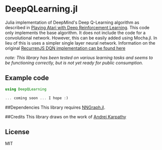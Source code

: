 # DeepQLearning.jl
Julia implementation of DeepMind's Deep Q-Learning algorithm as described in [Playing Atari with Deep Reinforcement Learning](http://arxiv.org/abs/1312.5602). This code only implements the base algorithm. It does not include the code for a convolutional network. However, this can be easily added using Mocha.jl. In lieu of this is uses a simpler single layer neural network. Information on the original [RecurrenJS DQN implementation can be found here](http://cs.stanford.edu/people/karpathy/reinforcejs/waterworld.html)

*note: This library has been tested on various learning tasks and seems to be functioning correctly, but is not yet ready for public consumption.*

## Example code
```julia
using DeepQLearning

... coming soon ... I hope :)
```

##Dependencies 
This library requires [NNGraph.jl](https://github.com/Andy-P/NNGraph.jl). 

##Credits
This library draws on the work of [Andrej Karpathy](https://github.com/karpathy/reinforcejs)

## License
MIT
